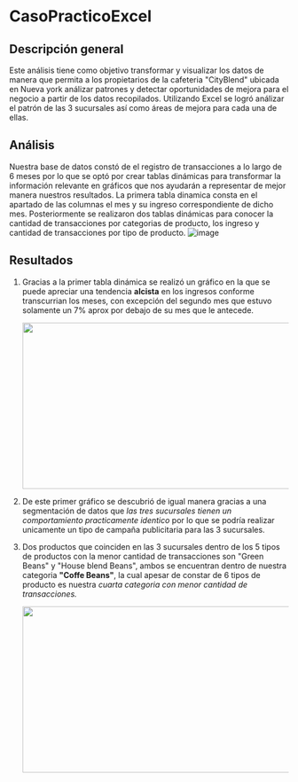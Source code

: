 # CasoPracticoExcel
## Descripción general

Este análisis tiene como objetivo transformar y visualizar los datos de manera que permita a los propietarios de la cafeteria "CityBlend" ubicada en Nueva york análizar patrones y detectar oportunidades de mejora para el negocio a partir de los datos recopilados. Utilizando Excel se logró análizar el patrón de las 3 sucursales así como áreas de mejora para cada una de ellas. 

## Análisis

Nuestra base de datos constó de el registro de transacciones a lo largo de 6 meses por lo que se optó por crear tablas dinámicas para transformar la información relevante en gráficos que nos ayudarán a representar de mejor manera nuestros resultados. La primera tabla dinamica consta en el apartado de las columnas el mes y su ingreso correspondiente de dicho mes. Posteriormente se realizaron dos tablas dinámicas para conocer la cantidad de transacciones por categorias de producto, los ingreso y cantidad de transacciones por tipo de producto.
![image](https://github.com/user-attachments/assets/1ce69ab2-91b5-4cea-968f-264c21ba3d5f)



## Resultados
1. Gracias a la primer tabla dinámica se realizó un gráfico en la que se puede apreciar una tendencia **alcista** en los ingresos conforme transcurrian los meses, con excepción del segundo mes que estuvo solamente un 7% aprox por debajo de su mes que le antecede.

    <img src="https://github.com/user-attachments/assets/36ac8907-279a-4844-8f2f-bc91082820f1" width="500" height="300">

2. De este primer gráfico se descubrió de igual manera gracias a una segmentación de datos que *las tres sucursales tienen un comportamiento practicamente identico* por lo que se podría realizar unicamente un tipo de campaña publicitaria para las 3 sucursales.

3. Dos productos que coinciden en las 3 sucursales dentro de los 5 tipos de productos con la menor cantidad de transacciones son "Green Beans" y "House blend Beans", ambos se encuentran dentro de nuestra categoria **"Coffe Beans"**, la cual apesar de constar de 6 tipos de producto es nuestra *cuarta categoria con menor cantidad de transacciones.*

    <img src="https://github.com/user-attachments/assets/a4c011d3-14b6-413b-ad06-281b4da785c8" width="500" height="300">   

